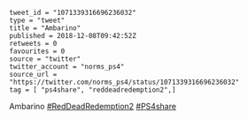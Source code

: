 ```
tweet_id = "1071339316696236032"
type = "tweet"
title = "Ambarino"
published = 2018-12-08T09:42:52Z
retweets = 0
favourites = 0
source = "twitter"
twitter_account = "norms_ps4"
source_url = "https://twitter.com/norms_ps4/status/1071339316696236032"
tag = [ "ps4share", "reddeadredemption2",]
```

Ambarino [#RedDeadRedemption2](/tags/reddeadredemption2/) [#PS4share](/tags/ps4share/)

<p class='image'><img src='http://mnf.m17s.net/2018/12/08/Dt4pbZ8W0AEF8ix.jpg' alt=''></p>

